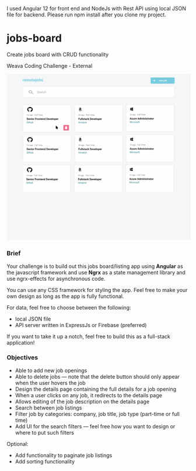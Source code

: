 I used Angular 12 for front end and NodeJs with Rest API using local JSON file for backend.
Please run npm install after you clone my project.

# jobs-board
Create jobs board with CRUD functionality

Weava Coding Challenge - External

![Screenshot](weava.png)

### Brief

Your challenge is to build out this jobs board/listing app using **Angular** as the javascript framework and use **Ngrx** as a state management library and use ngrx-effects for asynchronous code.

You can use any CSS framework for styling the app. Feel free to make your own design as long as the app is fully functional.

For data, feel free to choose between the following:

- local JSON file
- API server written in ExpressJs or Firebase (preferred)

If you want to take it up a notch, feel free to build this as a full-stack application!

### Objectives

- Able to add new job openings
- Able to delete jobs — note that the delete button should only appear when the user hovers the job
- Design the details page containing the full details for a job opening
- When a user clicks on any job, it redirects to the details page
- Allows editing of the job description on the details page
- Search between job listings
- Filter job by categories: company, job title, job type (part-time or full time)
- Add UI for the search filters — feel free how you want to design or where to put such filters

Optional:

- Add functionality to paginate job listings
- Add sorting functionality

